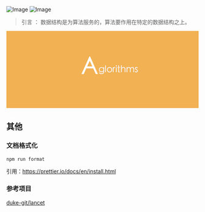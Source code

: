 
![Image](https://img.shields.io/badge/language-muti-brightgreen.svg)
![Image](https://img.shields.io/badge/leetcode-50%2B-orange.svg)

> 引言 ： 数据结构是为算法服务的，算法要作用在特定的数据结构之上。

![Image](images/banner.png)


## 其他

### 文档格式化

```
npm run format
```

引用：https://prettier.io/docs/en/install.html

### 参考项目
[duke-git/lancet](https://github.com/duke-git/lancet/blob/main/docs/algorithm_zh-CN.md)
